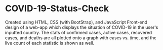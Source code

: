 # COVID-19-Status-Check
Created using HTML, CSS (with BootStrap), and JavaScript
Front-end design of a web-app which displays the situation of COVID-19 in the user's inputted country. The stats of confirmed cases, active cases, recovered cases, and deaths are all plotted onto a graph with cases vs. time, and the live count of each statistic is shown as well.
